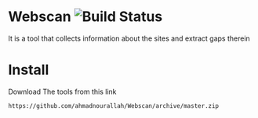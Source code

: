 # Webscan ![Build Status](http://webscan.esy.es/web.svg)
It is a tool that collects information about the sites and extract gaps therein
# Install
Download The tools from this link 
```
https://github.com/ahmadnourallah/Webscan/archive/master.zip
```
